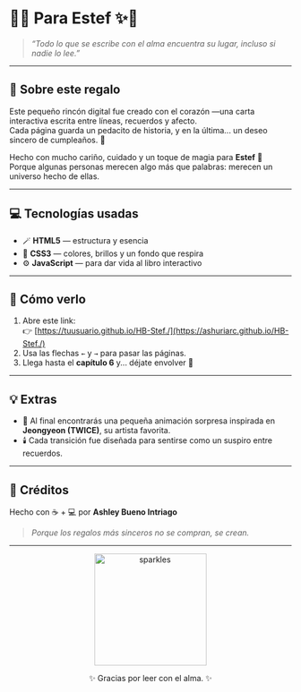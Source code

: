 # 🎂✨ Para Estef ✨🎂

> *“Todo lo que se escribe con el alma encuentra su lugar, incluso si nadie lo lee.”*

---

## 🌸 Sobre este regalo
Este pequeño rincón digital fue creado con el corazón —una carta interactiva escrita entre líneas, recuerdos y afecto.  
Cada página guarda un pedacito de historia, y en la última... un deseo sincero de cumpleaños. 💌

Hecho con mucho cariño, cuidado y un toque de magia para **Estef** 🎀  
Porque algunas personas merecen algo más que palabras: merecen un universo hecho de ellas.

---

## 💻 Tecnologías usadas
- 🪄 **HTML5** — estructura y esencia  
- 🎨 **CSS3** — colores, brillos y un fondo que respira  
- ⚙️ **JavaScript** — para dar vida al libro interactivo  

---

## 📖 Cómo verlo
1. Abre este link:  
   👉 [https://tuusuario.github.io/HB-Stef./](https://ashuriarc.github.io/HB-Stef./) 
2. Usa las flechas `←` y `→` para pasar las páginas.  
3. Llega hasta el **capítulo 6** y... déjate envolver 💜  

---

## 💡 Extras
- 🎁 Al final encontrarás una pequeña animación sorpresa inspirada en **Jeongyeon (TWICE)**, su artista favorita.  
- 🕯️ Cada transición fue diseñada para sentirse como un suspiro entre recuerdos.

---

## 🌌 Créditos
Hecho con ☕ + 💻 por **Ashley Bueno Intriago**  
> *Porque los regalos más sinceros no se compran, se crean.*  

---

<p align="center">
  <img src="https://i.pinimg.com/originals/2b/7e/14/2b7e14212a74862ab4c19848f52b23f2.gif" width="200" alt="sparkles"/>
</p>

<p align="center">✨ Gracias por leer con el alma. ✨</p>
